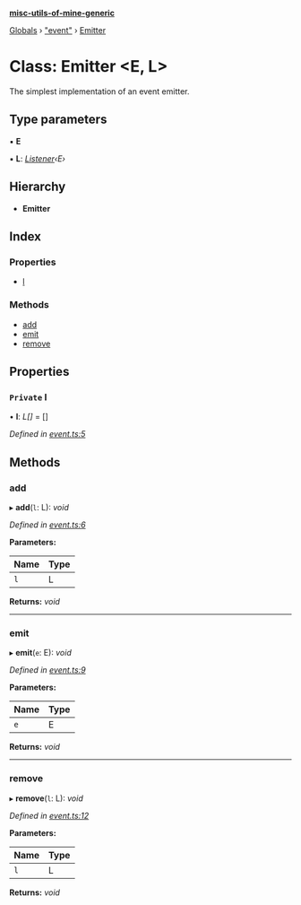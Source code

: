 **[misc-utils-of-mine-generic](../README.md)**

[Globals](../globals.md) › ["event"](../modules/_event_.md) › [Emitter](_event_.emitter.md)

# Class: Emitter <**E, L**>

The simplest implementation of an event emitter.

## Type parameters

▪ **E**

▪ **L**: *[Listener](../modules/_event_.md#listener)‹E›*

## Hierarchy

* **Emitter**

## Index

### Properties

* [l](_event_.emitter.md#private-l)

### Methods

* [add](_event_.emitter.md#add)
* [emit](_event_.emitter.md#emit)
* [remove](_event_.emitter.md#remove)

## Properties

### `Private` l

• **l**: *L[]* =  []

*Defined in [event.ts:5](https://github.com/cancerberoSgx/misc-utils-of-mine/blob/dbc2d8a/misc-utils-of-mine-generic/src/event.ts#L5)*

## Methods

###  add

▸ **add**(`l`: L): *void*

*Defined in [event.ts:6](https://github.com/cancerberoSgx/misc-utils-of-mine/blob/dbc2d8a/misc-utils-of-mine-generic/src/event.ts#L6)*

**Parameters:**

Name | Type |
------ | ------ |
`l` | L |

**Returns:** *void*

___

###  emit

▸ **emit**(`e`: E): *void*

*Defined in [event.ts:9](https://github.com/cancerberoSgx/misc-utils-of-mine/blob/dbc2d8a/misc-utils-of-mine-generic/src/event.ts#L9)*

**Parameters:**

Name | Type |
------ | ------ |
`e` | E |

**Returns:** *void*

___

###  remove

▸ **remove**(`l`: L): *void*

*Defined in [event.ts:12](https://github.com/cancerberoSgx/misc-utils-of-mine/blob/dbc2d8a/misc-utils-of-mine-generic/src/event.ts#L12)*

**Parameters:**

Name | Type |
------ | ------ |
`l` | L |

**Returns:** *void*